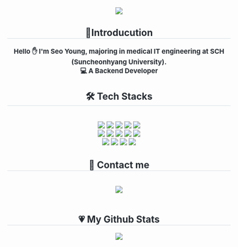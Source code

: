 <div align= "center">
    <img src="https://capsule-render.vercel.app/api?type=waving&color=ffccf1&height=240&text=SeoYoung%20Github!&animation=fadeIn&fontColor=ffffff&fontSize=70" />
    </div>
    <div align= "center"> 
    <h2 style="border-bottom: 1px solid #d8dee4; color: #282d33;"> 🎈Introducution </h2>  
    <div style="font-weight: 700; font-size: 15px; text-align: center; color: #282d33;">   Hello ✋ I'm Seo Young, majoring in medical IT engineering at SCH (Suncheonhyang University).</li> </div> 
    <div style="font-weight: 700; font-size: 15px; text-align: center; color: #282d33;"> 💻 A Backend Developer</li> </div> 
    </div>
    <div align= "center">
    <h2 style="border-bottom: 1px solid #d8dee4; color: #282d33;"> 🛠️ Tech Stacks </h2> <br> 
    <div style="margin: 0 auto; text-align: center;" align= "center"> <img src="https://img.shields.io/badge/Java-007396?style=for-the-badge&logo=Java&logoColor=white">
          <img src="https://img.shields.io/badge/Spring-6DB33F?style=for-the-badge&logo=Spring&logoColor=white">
          <img src="https://img.shields.io/badge/Javascript-F7DF1E?style=for-the-badge&logo=Javascript&logoColor=white">
          <img src="https://img.shields.io/badge/MySQL-4479A1?style=for-the-badge&logo=MySQL&logoColor=white">
          <img src="https://img.shields.io/badge/Oracle-F80000?style=for-the-badge&logo=Oracle&logoColor=white">
          <br/><img src="https://img.shields.io/badge/MongoDB-47A248?style=for-the-badge&logo=MongoDB&logoColor=white">
          <img src="https://img.shields.io/badge/Android-3DDC84?style=for-the-badge&logo=Android&logoColor=white">
          <img src="https://img.shields.io/badge/HTML5-E34F26?style=for-the-badge&logo=HTML5&logoColor=white">
          <img src="https://img.shields.io/badge/CSS3-1572B6?style=for-the-badge&logo=CSS3&logoColor=white">
          <img src="https://img.shields.io/badge/Node.js-339933?style=for-the-badge&logo=Node.js&logoColor=white">
          <br/><img src="https://img.shields.io/badge/Python-3776AB?style=for-the-badge&logo=Python&logoColor=white">
          <img src="https://img.shields.io/badge/Amazon S3-569A31?style=for-the-badge&logo=Amazon S3&logoColor=white">
          <img src="https://img.shields.io/badge/Apache Tomcat-F8DC75?style=for-the-badge&logo=Apache Tomcat&logoColor=white">
          <img src="https://img.shields.io/badge/Amazon AWS-232F3E?style=for-the-badge&logo=Amazon AWS&logoColor=white">
          </div>
    </div>
    <div align= "center">
    <h2 style="border-bottom: 1px solid #d8dee4; color: #282d33;"> 📧 Contact me </h2> <br> 
    <div align= "center">
         <a href=mailto:seoyeongi851@gmail.com> <img src="https://img.shields.io/badge/Gmail-EA4335?style=for-the-badge&logo=Gmail&logoColor=white&link=mailto:seoyeongi851@gmail.com"> </a>
          </div>  <br> 
    </div>
    <div align= "center"> 
    <h2 style="border-bottom: 1px solid #d8dee4; color: #282d33;"> 💗 My Github Stats </h2> <div align= "center"> <img src="https://github-readme-stats.vercel.app/api/top-langs/?username=seoyoung1013&layout=compact&bg_color=180,feecf5,00000000&title_color=000000&text_color=000000"
           /> </div> 
    </div>
    
